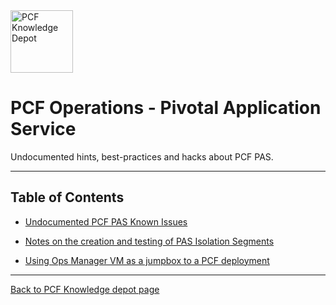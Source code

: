 <img src="https://dtb5pzswcit1e.cloudfront.net/assets/images/product_logos/icon_pivotalapplicationservice@2x.png" alt="PCF Knowledge Depot" width="100"/>

# PCF Operations - Pivotal Application Service

Undocumented hints, best-practices and hacks about PCF PAS.

---

## Table of Contents

- [Undocumented PCF PAS Known Issues](KNOWN-ISSUES.md)

- [Notes on the creation and testing of PAS Isolation Segments](PAS-ISOLATION-SEGMENTS.md)

- [Using Ops Manager VM as a jumpbox to a PCF deployment](OPSMGR_AS_A_JUMPBOX.md)

---

[Back to PCF Knowledge depot page](https://github.com/pivotalservices/pcf-knowledge-depot)
